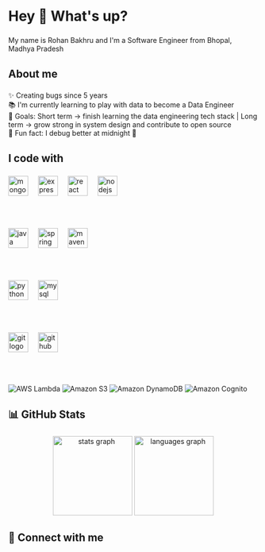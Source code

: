 <h1 align="left">Hey 👋 What's up?</h1>

###

<p align="left">My name is Rohan Bakhru and I'm a Software Engineer from Bhopal, Madhya Pradesh</p>

###

<h2 align="left">About me</h2>

###

<p align="left">
✨ Creating bugs since 5 years <br>
📚 I'm currently learning to play with data to become a Data Engineer <br>
🎯 Goals: Short term → finish learning the data engineering tech stack | Long term → grow strong in system design and contribute to open source <br>
🎲 Fun fact: I debug better at midnight 🌙
</p>

###

<h2 align="left">I code with</h2>

###

<div align="left">
  <!-- MERN -->
  <img src="https://cdn.jsdelivr.net/gh/devicons/devicon/icons/mongodb/mongodb-original.svg" height="40" alt="mongodb logo" />
  <img width="12" />
  <img src="https://cdn.jsdelivr.net/gh/devicons/devicon/icons/express/express-original.svg" height="40" alt="express logo" />
  <img width="12" />
  <img src="https://cdn.jsdelivr.net/gh/devicons/devicon/icons/react/react-original.svg" height="40" alt="react logo" />
  <img width="12" />
  <img src="https://cdn.jsdelivr.net/gh/devicons/devicon/icons/nodejs/nodejs-original.svg" height="40" alt="nodejs logo" />

  <br/><br/>

  <!-- Java + Spring -->
  <img src="https://cdn.jsdelivr.net/gh/devicons/devicon/icons/java/java-original.svg" height="40" alt="java logo" />
  <img width="12" />
  <img src="https://cdn.jsdelivr.net/gh/devicons/devicon/icons/spring/spring-original.svg" height="40" alt="spring logo" />
  <img width="12" />
  <img src="https://cdn.jsdelivr.net/gh/devicons/devicon/icons/maven/maven-original.svg" height="40" alt="maven logo" />

  <br/><br/>

  <!-- Python + MySQL -->
  <img src="https://cdn.jsdelivr.net/gh/devicons/devicon/icons/python/python-original.svg" height="40" alt="python logo" />
  <img width="12" />
  <img src="https://cdn.jsdelivr.net/gh/devicons/devicon/icons/mysql/mysql-original.svg" height="40" alt="mysql logo" />

  <br/><br/>

  <!-- Git + GitHub -->
  <img src="https://cdn.jsdelivr.net/gh/devicons/devicon/icons/git/git-original.svg" height="40" alt="git logo" />
  <img width="12" />
  <img src="https://cdn.jsdelivr.net/gh/devicons/devicon/icons/github/github-original.svg" height="40" alt="github logo" />

  <br/><br/>

  <!-- AWS -->
  ![AWS Lambda](https://img.shields.io/badge/AWS%20Lambda-FF9900?logo=awslambda&logoColor=white&style=for-the-badge)
  ![Amazon S3](https://img.shields.io/badge/Amazon%20S3-569A31?logo=amazons3&logoColor=white&style=for-the-badge)
  ![Amazon DynamoDB](https://img.shields.io/badge/Amazon%20DynamoDB-4053D6?logo=amazondynamodb&logoColor=white&style=for-the-badge)
  ![Amazon Cognito](https://img.shields.io/badge/Amazon%20Cognito-DD344C?logo=amazoncognito&logoColor=white&style=for-the-badge)
</div>

###

<h2 align="left">📊 GitHub Stats</h2>

###

<div align="center">
  <img src="https://github-readme-stats.vercel.app/api?username=Rohan0203&show_icons=true&theme=radical" height="160" alt="stats graph" />
  <img src="https://github-readme-stats.vercel.app/api/top-langs/?username=Rohan0203&layout=compact&theme=radical" height="160" alt="languages graph" />
</div>

###

<h2 align="left">🤝 Connect with me</h2>

<p align="left">
<a href="https://linke
